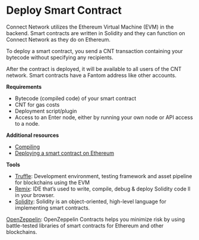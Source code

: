 # Deploy Smart Contract

Connect Network utilizes the Ethereum Virtual Machine (EVM) in the backend. Smart contracts are written in Solidity and they can function on Connect Network as they do on Ethereum.

To deploy a smart contract, you send a CNT transaction containing your bytecode without specifying any recipients.

After the contract is deployed, it will be available to all users of the CNT network. Smart contracts have a Fantom address like other accounts.

**Requirements**

* Bytecode (compiled code) of your smart contract
* CNT for gas costs
* Deployment script/plugin
* Access to an Enter node, either by running your own node or API access to a node.

**Additional resources**

* ​[Compiling](https://ethereum.org/en/developers/docs/smart-contracts/compiling/)​
* ​[Deploying a smart contract on Ethereum](https://ethereum.org/en/developers/tutorials/deploying-your-first-smart-contract/)​

**Tools**

* ​[Truffle](https://www.trufflesuite.com): Development environment, testing framework and asset pipeline for blockchains using the EVM
* ​[Remix](https://remix.ethereum.org): IDE that’s used to write, compile, debug & deploy Solidity code ll in your browser.
* ​[Solidity](https://solidity.readthedocs.io): Solidity is an object-oriented, high-level language for implementing smart contracts.

​[OpenZeppelin](https://github.com/OpenZeppelin/openzeppelin-contracts): OpenZeppelin Contracts helps you minimize risk by using battle-tested libraries of smart contracts for Ethereum and other blockchains.
